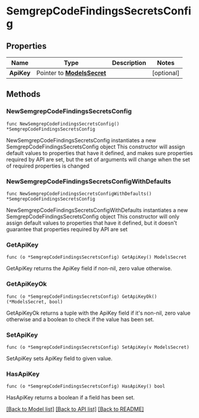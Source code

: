 # SemgrepCodeFindingsSecretsConfig

## Properties

Name | Type | Description | Notes
------------ | ------------- | ------------- | -------------
**ApiKey** | Pointer to [**ModelsSecret**](ModelsSecret.md) |  | [optional] 

## Methods

### NewSemgrepCodeFindingsSecretsConfig

`func NewSemgrepCodeFindingsSecretsConfig() *SemgrepCodeFindingsSecretsConfig`

NewSemgrepCodeFindingsSecretsConfig instantiates a new SemgrepCodeFindingsSecretsConfig object
This constructor will assign default values to properties that have it defined,
and makes sure properties required by API are set, but the set of arguments
will change when the set of required properties is changed

### NewSemgrepCodeFindingsSecretsConfigWithDefaults

`func NewSemgrepCodeFindingsSecretsConfigWithDefaults() *SemgrepCodeFindingsSecretsConfig`

NewSemgrepCodeFindingsSecretsConfigWithDefaults instantiates a new SemgrepCodeFindingsSecretsConfig object
This constructor will only assign default values to properties that have it defined,
but it doesn't guarantee that properties required by API are set

### GetApiKey

`func (o *SemgrepCodeFindingsSecretsConfig) GetApiKey() ModelsSecret`

GetApiKey returns the ApiKey field if non-nil, zero value otherwise.

### GetApiKeyOk

`func (o *SemgrepCodeFindingsSecretsConfig) GetApiKeyOk() (*ModelsSecret, bool)`

GetApiKeyOk returns a tuple with the ApiKey field if it's non-nil, zero value otherwise
and a boolean to check if the value has been set.

### SetApiKey

`func (o *SemgrepCodeFindingsSecretsConfig) SetApiKey(v ModelsSecret)`

SetApiKey sets ApiKey field to given value.

### HasApiKey

`func (o *SemgrepCodeFindingsSecretsConfig) HasApiKey() bool`

HasApiKey returns a boolean if a field has been set.


[[Back to Model list]](../README.md#documentation-for-models) [[Back to API list]](../README.md#documentation-for-api-endpoints) [[Back to README]](../README.md)


